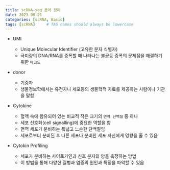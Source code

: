 ```yaml
---
title: scRNA-seq 용어 정리
date: 2023-08-21
categories: [scRNA, Basic]
tags: [scRNA]     # TAG names should always be lowercase
---
```


- UMI
	+ Unique Molecular Identifier (고유한 분자 식별자)
	+ 극미량의 DNA/RNA를 증폭할 때 나타나는 불균등 증폭의 문제점을 해결하기 위한 `바코드`

- donor
	+ 기증자
	+ 생물정보학에서는 유전자나 세포등의 생물학적 자료를 제공하는 사람이나 기관을 말함
	
- Cytokine
	+ 혈액 속에 함유되어 있는 비교적 작은 크기의 `면역 단백질` 중 하나
	+ 세포 신호화(cell signalling)에 중요한 역할을 함
	+ 면역 세포가 분비하는 폭넓고 느슨한 단백질임
	+ 세포로부터 분비된 후 다른 세포나 분비한 세포 자신에게 영향을 줄 수 있음

- Cytokin Profiling
	+ 세포가 분비하는 사이토카인과 신호 분자의 양을 측정하는 방법
	+ 이 방법을 통해 다양한 질병과 염증의 원인과 특징을 파악할 수 있음
